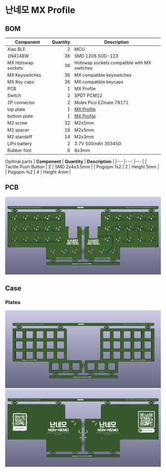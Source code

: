 # 난네모 MX Profile

## BOM
| **Component**      | **Quantity** | **Description**  |
|---                 |---:          |---               |
| Xiao BLE           | 2            | MCU              |
| 1N4148W            | 36           | SMD 1206 SOD-123 |
| MX Hotswap sockets | 36           | Hotswap sockets compatible with MX switches |
| MX Keyswitches     | 36           | MX compatible keyswitches |
| MX Key caps        | 36           | MX compatible keycaps |
| PCB                | 1            | MX Profile      |
| Switch             | 2            | SPDT PCM12      |
| 2P connector       | 2            | Molex Pico EZmate 78171 |
| top plate          | 1            | [MX Profile](../plates/mx/) |
| bottom plate       | 1            | [MX Profile](../plates/mx/) |
| M2 screw	         | 32           | M2x5mm          |
| M2 spacer          | 16           | M2x5mm          |
| M2 standoff        | 14           | M2x3mm          |
| LiPo battery       | 2            | 3.7V 500mAh 303450 |
| Rubber foot        | 8            | 8x3mm           |

Opitinal parts
| **Component**        | **Quantity** | **Description**  |
|---                   |---:          |---               |
| Tactile Push Button  | 2            | SMD 2x4x3.5mm    |
| Pogopin 1x2          | 2            | Height 5mm       |
| Pogopin 1x2          | 4            | Height 4mm       |

## PCB
![](../imgs/pcbs/mx_profile.png)

## Case
### Plates
![](../imgs/pcbs/mx_profile_top.png)
![](../imgs/pcbs/mx_profile_bottom.png)